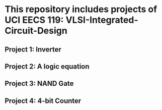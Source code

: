 # This repository includes projects of UCI EECS 119: VLSI-Integrated-Circuit-Design

## Project 1: Inverter

## Project 2: A logic equation

## Project 3: NAND Gate

## Project 4: 4-bit Counter
